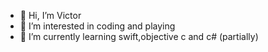 - 👋 Hi, I’m Victor
- 👀 I’m interested in coding and playing
- 🌱 I’m currently learning swift,objective c and c# (partially)

<!---
shastr/shastr is a ✨ special ✨ repository because its `README.md` (this file) appears on your GitHub profile.
You can click the Preview link to take a look at your changes.
--->
